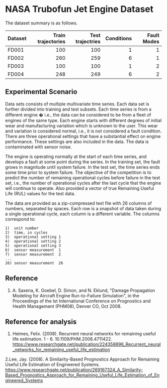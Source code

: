 # NASA Trubofun Jet Engine Dataset

The dataset summary is as follows.

| Dataset | Train trajectories | Test trajectries | Conditions | Fault Modes |
| :--- | ---: | ---: | ---: | ---: |
| FD001 | 100 | 100 | 1 | 1 |
| FD002 | 260 | 259 | 6 | 1 |
| FD003 | 100 | 100 | 1 | 2 |
| FD004 | 248 | 249 | 6 | 2 |


## Experimental Scenario

Data sets consists of multiple multivariate time series. Each data set is further divided into training and test subsets. Each time series is from a different engine � i.e., the data can be considered to be from a fleet of engines of the same type. Each engine starts with different degrees of initial wear and manufacturing variation which is unknown to the user. This wear and variation is considered normal, i.e., it is not considered a fault condition. There are three operational settings that have a substantial effect on engine performance. These settings are also included in the data. The data is contaminated with sensor noise.

The engine is operating normally at the start of each time series, and develops a fault at some point during the series. In the training set, the fault grows in magnitude until system failure. In the test set, the time series ends some time prior to system failure. The objective of the competition is to predict the number of remaining operational cycles before failure in the test set, i.e., the number of operational cycles after the last cycle that the engine will continue to operate. Also provided a vector of true Remaining Useful Life (RUL) values for the test data.

The data are provided as a zip-compressed text file with 26 columns of numbers, separated by spaces. Each row is a snapshot of data taken during a single operational cycle, each column is a different variable. The columns correspond to:

```
1)	unit number
2)	time, in cycles
3)	operational setting 1
4)	operational setting 2
5)	operational setting 3
6)	sensor measurement  1
7)	sensor measurement  2
...
26)	sensor measurement  26
```

## Reference
1. A. Saxena, K. Goebel, D. Simon, and N. Eklund,
"Damage Propagation Modeling for Aircraft Engine Run-to-Failure Simulation",
in the Proceedings of the Ist International Conference on Prognostics
and Health Management (PHM08), Denver CO, Oct 2008.

## Reference for analysis
1. Heimes, Felix. (2008). Recurrent neural networks for remaining useful life estimation. 1 - 6. 10.1109/PHM.2008.4711422. 
https://www.researchgate.net/publication/224358896_Recurrent_neural_networks_for_remaining_useful_life_estimation

2.Lee, Jay. (2008). A Similarity-Based Prognostics Approach for Remaining Useful Life Estimation of Engineered Systems. 
https://www.researchgate.net/publication/269167324_A_Similarity-Based_Prognostics_Approach_for_Remaining_Useful_Life_Estimation_of_Engineered_Systems